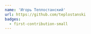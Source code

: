 ```yaml
---
name: 'Игорь Теплостанский'
url: https://github.com/teplostanski
badges:
  - first-contribution-small
---
```

